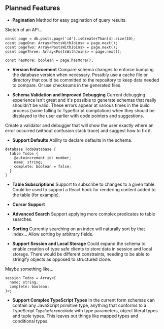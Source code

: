 ## Planned Features

- **Pagination** Method for easy pagination of query results.

Sketch of an API...

```
const page = db.posts.page('id').isGreaterThan(4).size(10);
cosnt pageOne: Array<PostsWithJoins> = page.next();
cosnt pageTwo: Array<PostsWithJoins> = page.next();
cosnt pageThree: Array<PostsWithJoins> = page.next();

const hasMore: boolean = page.hasMore();
```

- **Version Enforcement** Compare schema changes to enforce bumping the database version when necessary. Possibly use a cache file or directory that could be committed to the repository to keep data needed to compare. Or use checksums in the generated files.

- **Schema Validation and Improved Debugging** Current debugging experience isn't great and it's possible to generate schemas that really shouldn't be valid. These errors appear at various times in the build process (some falling to TypeScript compilation) when they should be displayed to the user earlier with code pointers and suggestions.

Create a validator and debugger that will show the user exactly where an error occurred (without confusion stack trace) and suggest how to fix it.

- **Support Defaults** Ability to declare defaults in the schema.

```
database TodoDatabase {
  table Todos {
    @autoincrement id: number;
    name: string;
    complete: boolean = false;
  }
}
```

- **Table Subscriptions** Support to subscribe to changes to a given table. Could be used to support a React hook for rendering content added to the table (for example).

- **Cursor Support**

- **Advanced Search** Support applying more complex predicates to table searches.

- **Sorting** Currently searching on an index will naturally sort by that index... Allow sorting by arbitrary fields.

- **Support Session and Local Storage** Could expand the schema to enable creation of type safe clients to store data in session and local storage. There would be different constraints, needing to be able to stringify objects as opposed to structured clone.

Maybe something like...

```
session Todos = Array<{
  name: string;
  complete: boolean;
}>;
```

- **Support Complex TypeScript Types** In the current form schemas can contain any JavaScript primitive type, anything that conforms to a TypeScript `TypeReferenceNode` with type parameters, object literal types and tuple types. This leaves out things like mapped types and conditional types.
